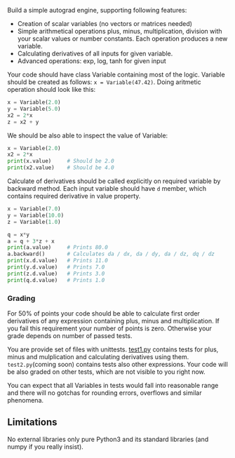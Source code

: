 Build a simple autograd engine, supporting following features:

* Creation of scalar variables (no vectors or matrices needed)
* Simple arithmetical operations plus, minus, multiplication, division with your scalar values or number constants. Each operation produces a new variable.
* Calculating derivatives of all inputs for given variable.
* Advanced operations: exp, log, tanh for given input

Your code should have class Variable containing most of the logic.
Variable should be created as follows: `x = Variable(47.42)`.
Doing aritmetic operation should look like this:

```python
x = Variable(2.0)
y = Variable(5.0)
x2 = 2*x
z = x2 + y
```

We should be also able to inspect the value of Variable:

```python
x = Variable(2.0)
x2 = 2*x
print(x.value)     # Should be 2.0
print(x2.value)    # Should be 4.0
```

Calculate of derivatives should be called explicitly on required variable by backward method.
Each input variable should have `d` member, which contains required derivative in value property.

```python
x = Variable(7.0)
y = Variable(10.0)
z = Variable(1.0)

q = x*y
a = q + 3*z + x
print(a.value)     # Prints 80.0
a.backward()       # Calculates da / dx, da / dy, da / dz, dq / dz
print(x.d.value)   # Prints 11.0
print(y.d.value)   # Prints 7.0
print(z.d.value)   # Prints 3.0
print(q.d.value)   # Prints 1.0
```

### Grading

For 50% of points your code should be able to calculate first order derivatives of any expression containing plus, minus and multiplication. If you fail this requirement your number of points is zero.
Otherwise your grade depends on number of passed tests.

You are provide set of files with unittests. [test1.py](https://raw.githubusercontent.com/usamec/ml2/master/test1.py) contains tests for plus, minus and mulplication and calculating derivatives using them. `test2.py`(coming soon) contains tests also other expressions. Your code will be also graded on other tests, which are not visible to you right now.

You can expect that all Variables in tests would fall into reasonable range and there will no gotchas for rounding errors, overflows and similar phenomena.

## Limitations

No external libraries only pure Python3 and its standard libraries (and numpy if you really insist).

